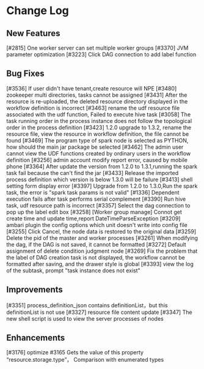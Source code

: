 # Change Log

## New Features

[#2815] One worker server can set multiple worker groups
[#3370] JVM parameter optimization
[#3223] Click DAG connection to add label function

## Bug Fixes

[#3536] If user didn't have tenant,create resource will NPE
[#3480] zookeeper multi directories, tasks cannot be assigned
[#3431] After the resource is re-uploaded, the deleted resource directory displayed in the workflow definition is incorrect
[#3463] rename the udf resource file associated with the udf function, Failed to execute hive task
[#3058] The task running order in the process instance does not follow the topological order in the process definition
[#3423] 1.2.0 upgrade to 1.3.2, rename the resource file, view the resource in workflow definition, the file cannot be found
[#3469] The program type of spark node is selected as PYTHON, how should the main jar package be selected
[#3462] The admin user cannot view the UDF functions created by ordinary users in the workflow definition
[#3256] admin account modify report error, caused by mobile phone
[#3364] After update the version from 1.2.0 to 1.3.1,running the spark task fail because the can't find the jar
[#3433] Release the imported process definition which version is below 1.3.0 will be failure
[#3413] shell setting form display error
[#3397] Upgrade from 1.2.0 to 1.3.0,Run the spark task, the error is "spark task params is not valid"
[#1336] Dependent execution fails after task performs serial complement
[#3390] Run hive task, udf resource path is incorrect
[#3357] Select the dag connection to pop up the label edit box
[#3258] [Worker group manage] Connot get create time and update time,report DateTimeParseException
[#3209] ambari plugin the config options which unit doesn't write into config file
[#3255] Click Cancel, the node data is restored to the original data
[#3259] Delete the pid of the master and worker processes
[#3261] When modifying the dag, if the DAG is not saved, it cannot be formatted
[#3272] Default assignment of delete condition judgment node
[#3269] Fix the problem that the label of DAG creation task is not displayed, the workflow cannot be formatted after saving, and the drawer style is global
[#3393] view the log of the subtask, prompt "task instance does not exist"

## Improvements

[#3351] process_definition_json contains definitionList，but this definitionList is not use
[#3327] resource file content update
[#3347] The new shell script is used to view the server processes of nodes

## Enhancements

[#3176] optimize #3165 Gets the value of this property “resource.storage.type”， Comparison with enumerated types
